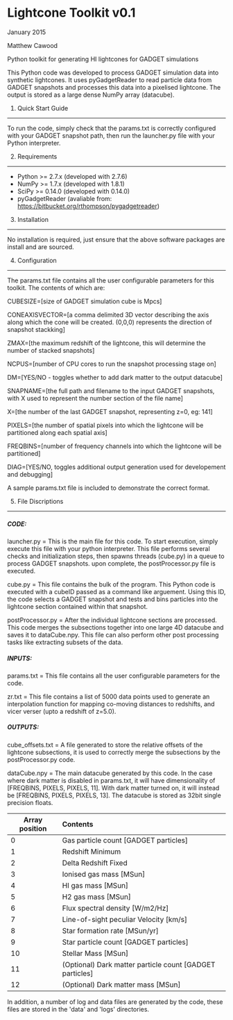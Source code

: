 Lightcone Toolkit v0.1
=========
January 2015

Matthew Cawood

Python toolkit for generating HI lightcones for GADGET simulations

This Python code was developed to process GADGET simulation data into synthetic lightcones.  It uses pyGadgetReader to read particle data from GADGET snapshots and processes this data into a pixelised lightcone.  The output is stored as a large dense NumPy array (datacube).

1. Quick Start Guide
-------------------

To run the code, simply check that the params.txt is correctly configured with your GADGET snapshot path, then run the launcher.py file with your Python interpreter.

2. Requirements
-------------------
- Python >= 2.7.x  (developed with 2.7.6)  
- NumPy >= 1.7.x (developed with 1.8.1)
- SciPy >= 0.14.0 (developed with 0.14.0)
- pyGadgetReader (avaliable from: https://bitbucket.org/rthompson/pygadgetreader)

3. Installation
-------------------
No installation is required, just ensure that the above software packages are install and are sourced.  

4. Configuration
-------------------
The params.txt file contains all the user configurable parameters for this toolkit.  The contents of which are:

CUBESIZE=[size of GADGET simulation cube is Mpcs]

CONEAXISVECTOR=[a comma delimited 3D vector describing the axis along which the cone will be created.  (0,0,0) represents the direction of snapshot stackking]

ZMAX=[the maximum redshift of the lightcone, this will determine the number of stacked snapshots]

NCPUS=[number of CPU cores to run the snapshot processing stage on]

DM=[YES/NO - toggles whether to add dark matter to the output datacube]

SNAPNAME=[the full path and filename to the input GADGET snapshots, with X used to represent the number section of the file name]

X=[the number of the last GADGET snapshot, representing z=0, eg: 141]

PIXELS=[the number of spatial pixels into which the lightcone will be partitioned along each spatial axis]

FREQBINS=[number of frequency channels into which the lightcone will be partitioned]

DIAG=[YES/NO, toggles additional output generation used for developement and debugging]

A sample params.txt file is included to demonstrate the correct format.

5. File Discriptions
-------------------
##### CODE:
launcher.py = This is the main file for this code.  To start execution, simply execute this file with your python interpreter.  This file performs several checks and initialization steps, then spawns threads (cube.py) in a queue to process GADGET snapshots.  upon complete, the postProcessor.py file is executed.

cube.py = This file contains the bulk of the program.  This Python code is executed with a cubeID passed as a command like arguement.  Using this ID, the code selects a GADGET snapshot and tests and bins particles into the lightcone section contained within that snapshot.

postProcessor.py = After the individual lightcone sections are processed. This code merges the subsections together into one large 4D datacube and saves it to dataCube.npy.  This file can also perform other post processing tasks like extracting subsets of the data.

##### INPUTS:
params.txt = This file contains all the user configurable parameters for the code.

zr.txt = This file contains a list of 5000 data points used to generate an interpolation function for mapping co-moving distances to redshifts, and vicer verser (upto a redshift of z=5.0).

##### OUTPUTS:
cube_offsets.txt = A file generated to store the relative offsets of the lightcone subsections, it is used to correctly merge the subsections by the postProcessor.py code.

dataCube.npy = The main datacube generated by this code.  In the case where dark matter is disabled in params.txt, it will have dimensionality of [FREQBINS, PIXELS, PIXELS, 11]. With dark matter turned on, it will instead be [FREQBINS, PIXELS, PIXELS, 13].  The datacube is stored as 32bit single precision floats. 

|Array position    |Contents  |
| ------------- |:-------------|
|0                 |Gas particle count [GADGET particles]     |     
|1                 |Redshift Minimum |
|2                 |Delta Redshift Fixed|
|3                 |Ionised gas mass [MSun]|
|4                 |HI gas mass [MSun]|
|5                 |H2 gas mass [MSun]|
|6                 |Flux spectral density [W/m2/Hz]|
|7                 |Line-of-sight peculiar Velocity [km/s]|
|8                 |Star formation rate [MSun/yr]|
|9                 |Star particle count [GADGET particles] |
|10                |Stellar Mass [MSun]|
|11                |(Optional) Dark matter particle count [GADGET particles] |
|12                |(Optional) Dark matter mass [MSun]|

In addition, a number of log and data files are generated by the code, these files are stored in the 'data' and 'logs' directories.  


